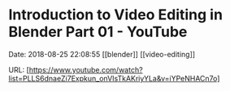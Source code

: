 # Introduction to Video Editing in Blender Part 01 - YouTube

Date: 2018-08-25 22:08:55
[[blender]] [[video-editing]]

URL: [https://www.youtube.com/watch?list=PLLS6dnaeZi7Expkun_onVIsTkAKriyYLa&v=iYPeNHACn7o]
